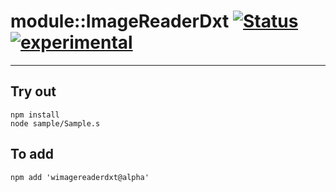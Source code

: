 
# module::ImageReaderDxt  [![Status](https://github.com/Wandalen/wImageReaderDxt/workflows/Publish/badge.svg)](https://github.com/Wandalen/wImageReaderDxt/actions?query=workflow%3APublish) [![experimental](https://img.shields.io/badge/stability-experimental-orange.svg)](https://github.com/emersion/stability-badges#experimental)

___

## Try out
```
npm install
node sample/Sample.s
```

## To add
```
npm add 'wimagereaderdxt@alpha'
```

